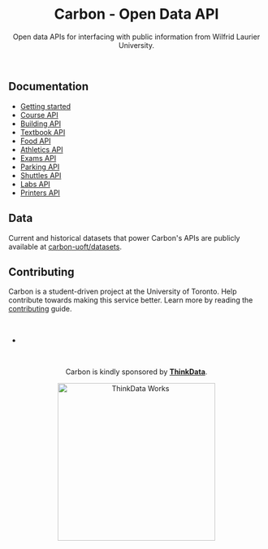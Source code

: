 <h1 align="center">Carbon - Open Data API</h1>
<p align="center">
  Open data APIs for interfacing with public information from Wilfrid Laurier University.
</p>

<br />

## Documentation

* [Getting started](https://github.com/carbon-uoft/documentation/blob/master/getting-started/README.md)
* [Course API](https://github.com/carbon-uoft/documentation/blob/master/endpoints/courses/README.md)
* [Building API](https://github.com/carbon-uoft/documentation/blob/master/endpoints/buildings/README.md)
* [Textbook API](https://github.com/carbon-uoft/documentation/blob/master/endpoints/textbooks/README.md)
* [Food API](https://github.com/carbon-uoft/documentation/blob/master/endpoints/food/README.md)
* [Athletics API](https://github.com/carbon-uoft/documentation/blob/master/endpoints/athletics/README.md)
* [Exams API](https://github.com/carbon-uoft/documentation/blob/master/endpoints/exams/README.md)
* [Parking API](https://github.com/carbon-uoft/documentation/blob/master/endpoints/transportation/parking/README.md)
* [Shuttles API](https://github.com/carbon-uoft/documentation/blob/master/endpoints/transportation/shuttles/README.md)
* [Labs API](https://github.com/carbon-uoft/documentation/blob/master/endpoints/cdf/labs/README.md)
* [Printers API](https://github.com/carbon-uoft/documentation/blob/master/endpoints/cdf/printers/README.md)

## Data

Current and historical datasets that power Carbon's APIs are publicly available at [carbon-uoft/datasets](https://github.com/carbon-uoft/datasets).

## Contributing

Carbon is a student-driven project at the University of Toronto. Help contribute towards making this service better. Learn more by reading the [contributing](https://github.com/carbon-uoft/documentation/blob/master/getting-started/contributing.md) guide.

<br />

-

<br />

<p align="center">
  Carbon is kindly sponsored by <b><a href="http://thinkdataworks.com">ThinkData</a></b>.
</p>

<p align="center">
  <a href="http://thinkdataworks.com">
    <img src="http://thinkdataworks.com/images/tdwlogo.svg" alt="ThinkData Works" width="310" />
  </a>
</p>
